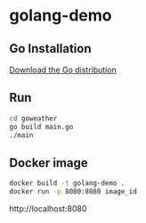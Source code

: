# golang-demo

## Go Installation

[Download the Go distribution](https://golang.org/doc/install)

## Run

```sh
cd goweather
go build main.go
./main
```

## Docker image

```sh
docker build -t golang-demo .
docker run -p 8080:8080 image_id
```

http://localhost:8080
